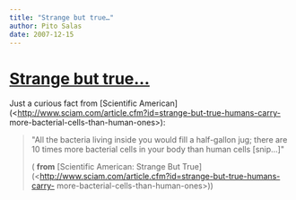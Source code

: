 ```yaml
---
title: "Strange but true…"
author: Pito Salas
date: 2007-12-15
---
```

# [Strange but true…](None)




Just a curious fact from [Scientific
American](<http://www.sciam.com/article.cfm?id=strange-but-true-humans-carry-
more-bacterial-cells-than-human-ones>):

> "All the bacteria living inside you would fill a half-gallon jug; there are
> 10 times more bacterial cells in your body than human cells [snip…]"
>
> ( **from** [Scientific American: Strange But
> True](<http://www.sciam.com/article.cfm?id=strange-but-true-humans-carry-
> more-bacterial-cells-than-human-ones>))


